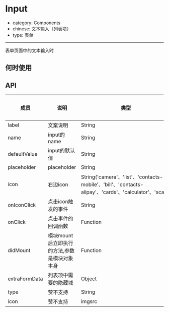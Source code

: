 # Input

- category: Components
- chinese: 文本输入（列表项）
- type: 表单

---

表单页面中的文本输入时

## 何时使用



## API


| 成员        | 说明           | 类型               | 默认值       |
|------------|----------------|--------------------|--------------|
| label    | 文案说明        | String |   无  |
| name    | input的name        | String |   无  |
| defaultValue    | input的默认值        | String |   无  |
| placeholder      | placeholder        | String |   无  |
| icon      | 右边icon        | String('camera'、'list'、'contacts-mobile'、'bill'、'contacts-alipay'、'cards'、'calculator'、'scan') |   无  |
| onIconClick      | 点击icon触发的事件        | String |   无  |
| onClick    | 点击事件的回调函数 | Function |   无  |
| didMount   | 模块mount后立即执行的方法,参数是模块对象本身        | Function |   无  |
| extraFormData   | 列表项中需要的隐藏域        | Object |   无  |
| type       | 赞不支持        | String |   无  |
| icon       | 赞不支持  | imgsrc |   无  |
